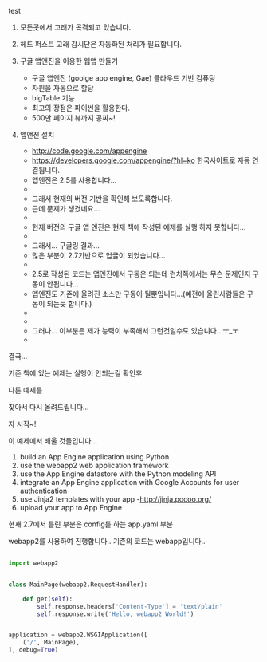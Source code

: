 test

1. 모든곳에서 고래가 목격되고 있습니다.  
2. 헤드 퍼스트 고래 감시단은 자동화된 처리가 필요합니다. 
3. 구글 앱앤진을 이용한 웹앱 만들기 
    - 구글 앱앤진 (goolge app engine, Gae) 클라우드 기반 컴퓨팅 
    - 자원을 자동으로 할당 
    - bigTable 기능
    - 최고의 장점은 파이썬을 활용한다. 
    - 500만 페이지 뷰까지 공짜~! 
    
4.  앱앤진 설치 
    - http://code.google.com/appengine
    - https://developers.google.com/appengine/?hl=ko 한국사이트로 자동 연결됩니다. 
    - 앱앤진은 2.5를 사용합니다... 
    - 
    - 그래서 현재의 버전 기반을 확인해 보도록합니다. 
    - 근데 문제가 생겼네요... 
    - 
    - 현재 버전의 구글 앱 엔진은 현재 책에 작성된 예제를 실행 하지 못합니다... 
    - 
    - 그래서... 구글링 결과... 
    - 많은 부분이 2.7기반으로 업글이 되었습니다... 
    - 
    - 2.5로 작성된 코드는 앱엔진에서 구동은 되는데 런처쪽에서는 무슨 문제인지 구동이 안됩니다... 
    - 앱엔진도 기존에 올려진 소스만 구동이 될뿐입니다...(예전에 올린사람들은 구동이 되는듯 합니다.) 
    - 
    - 
    - 그러나... 이부분은 제가 능력이 부족해서 그런것일수도 있습니다.. ㅜ_ㅜ 
    - 
결국... 

기존 책에 있는 예제는 실행이 안되는걸 확인후 

다른 예제를 

찾아서 다시 올려드립니다... 

자 시작~! 

이 예제에서 배울 것들입니다... 


1. build an App Engine application using Python
2. use the webapp2 web application framework
3. use the App Engine datastore with the Python modeling API
4. integrate an App Engine application with Google Accounts for user authentication
5. use Jinja2 templates with your app
    -http://jinja.pocoo.org/ 
6. upload your app to App Engine

현재 2.7에서 틀린 부분은 config를 하는 app.yaml 부분 

webapp2를 사용하여 진행합니다.. 기존의 코드는 webapp입니다.. 

````python

import webapp2


class MainPage(webapp2.RequestHandler):

    def get(self):
        self.response.headers['Content-Type'] = 'text/plain'
        self.response.write('Hello, webapp2 World!')


application = webapp2.WSGIApplication([
    ('/', MainPage),
], debug=True)

````





